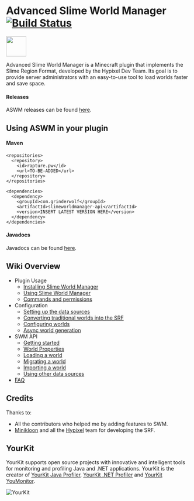 # Advanced Slime World Manager [![Build Status](https://travis-ci.org/Paul19988/Advanced-Slime-World-Manager.svg?branch=feature%2F1.16)](https://travis-ci.org/Paul19988/Advanced-Slime-World-Manager)

[<img src="https://discordapp.com/assets/e4923594e694a21542a489471ecffa50.svg" alt="" height="55" />](https://discord.gg/YevvsMa)

Advanced Slime World Manager is a Minecraft plugin that implements the Slime Region Format, developed by the Hypixel Dev Team.
 Its goal is to provide server administrators with an easy-to-use tool to load worlds faster and save space.

#### Releases

ASWM releases can be found [here](https://github.com/Paul19988/Advanced-Slime-World-Manager/releases).

## Using ASWM in your plugin

#### Maven
```
<repositories>
  <repository>
    <id>rapture.pw</id>
    <url>TO-BE-ADDED</url>
  </repository>
</repositories>
```

```
<dependencies>
  <dependency>
    <groupId>com.grinderwolf</groupId>
    <artifactId>slimeworldmanager-api</artifactId>
    <version>INSERT LATEST VERSION HERE</version>
  </dependency>
</dependencies>
```

#### Javadocs

Javadocs can be found [here](https://grinderwolf.github.io/Slime-World-Manager/apidocs/).

## Wiki Overview
 * Plugin Usage
    * [Installing Slime World Manager](.docs/usage/install.md)
    * [Using Slime World Manager](.docs/usage/using.md)
    * [Commands and permissions](.docs/usage/commands-and-permissions.md)
 * Configuration
    * [Setting up the data sources](.docs/config/setup-data-sources.md)
    * [Converting traditional worlds into the SRF](.docs/config/convert-world-to-srf.md)
    * [Configuring worlds](.docs/config/configure-world.md)
    * [Async world generation](.docs/config/async-world-generation.md)
 * SWM API
    * [Getting started](.docs/api/setup-dev.md)
    * [World Properties](.docs/api/properties.md)
    * [Loading a world](.docs/api/load-world.md)
    * [Migrating a world](.docs/api/migrate-world.md)
    * [Importing a world](.docs/api/import-world.md)
    * [Using other data sources](.docs/api/use-data-source.md)
 * [FAQ](.docs/faq.md)

## Credits

Thanks to:
 * All the contributors who helped me by adding features to SWM.
 * [Minikloon](https://twitter.com/Minikloon) and all the [Hypixel](https://twitter.com/HypixelNetwork) team for developing the SRF.
 
## YourKit

YourKit supports open source projects with innovative and intelligent tools for monitoring and profiling Java and .NET applications. YourKit is the creator of [YourKit Java Profiler](https://www.yourkit.com/java/profiler/), [YourKit .NET Profiler](https://www.yourkit.com/.net/profiler/) and [YourKit YouMonitor](https://www.yourkit.com/youmonitor/).

![YourKit](https://www.yourkit.com/images/yklogo.png)
